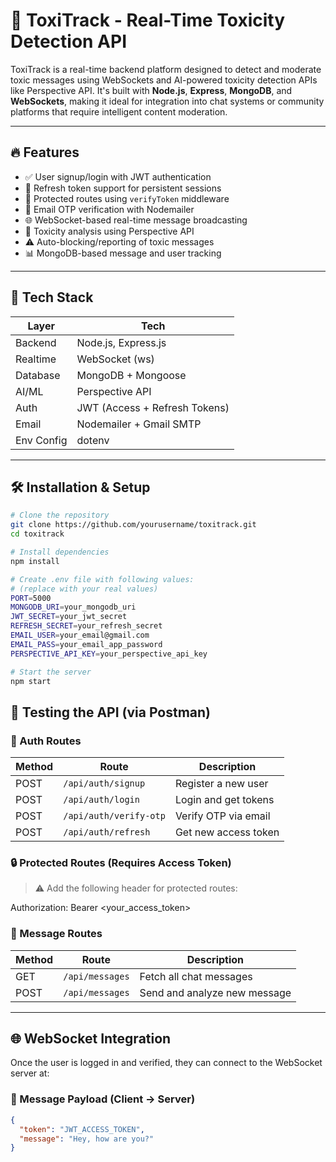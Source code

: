 # 🚨 ToxiTrack - Real-Time Toxicity Detection API

ToxiTrack is a real-time backend platform designed to detect and moderate toxic messages using WebSockets and AI-powered toxicity detection APIs like Perspective API. It's built with **Node.js**, **Express**, **MongoDB**, and **WebSockets**, making it ideal for integration into chat systems or community platforms that require intelligent content moderation.

---

## 🔥 Features

- ✅ User signup/login with JWT authentication
- 🔁 Refresh token support for persistent sessions
- 🔐 Protected routes using `verifyToken` middleware
- 📩 Email OTP verification with Nodemailer
- 🌐 WebSocket-based real-time message broadcasting
- 🧠 Toxicity analysis using Perspective API
- ⚠️ Auto-blocking/reporting of toxic messages
- 📊 MongoDB-based message and user tracking

---

## 🧰 Tech Stack

| Layer       | Tech                                 |
|-------------|--------------------------------------|
| Backend     | Node.js, Express.js                  |
| Realtime    | WebSocket (ws)                       |
| Database    | MongoDB + Mongoose                   |
| AI/ML       | Perspective API                      |
| Auth        | JWT (Access + Refresh Tokens)        |
| Email       | Nodemailer + Gmail SMTP              |
| Env Config  | dotenv                               |

---

## 🛠️ Installation & Setup

```bash
# Clone the repository
git clone https://github.com/yourusername/toxitrack.git
cd toxitrack

# Install dependencies
npm install

# Create .env file with following values:
# (replace with your real values)
PORT=5000
MONGODB_URI=your_mongodb_uri
JWT_SECRET=your_jwt_secret
REFRESH_SECRET=your_refresh_secret
EMAIL_USER=your_email@gmail.com
EMAIL_PASS=your_email_app_password
PERSPECTIVE_API_KEY=your_perspective_api_key

# Start the server
npm start
```

## 🧪 Testing the API (via Postman)

### 🔐 Auth Routes

| Method | Route                      | Description              |
|--------|----------------------------|--------------------------|
| POST   | `/api/auth/signup`         | Register a new user      |
| POST   | `/api/auth/login`          | Login and get tokens     |
| POST   | `/api/auth/verify-otp`     | Verify OTP via email     |
| POST   | `/api/auth/refresh`        | Get new access token     |

### 🔒 Protected Routes (Requires Access Token)

> ⚠️ Add the following header for protected routes:

Authorization: Bearer <your_access_token>


### 🧾 Message Routes

| Method | Route             | Description                  |
|--------|-------------------|------------------------------|
| GET    | `/api/messages`   | Fetch all chat messages      |
| POST   | `/api/messages`   | Send and analyze new message |

---

## 🌐 WebSocket Integration

Once the user is logged in and verified, they can connect to the WebSocket server at:


### 🔄 Message Payload (Client → Server)

```json
{
  "token": "JWT_ACCESS_TOKEN",
  "message": "Hey, how are you?"
}

